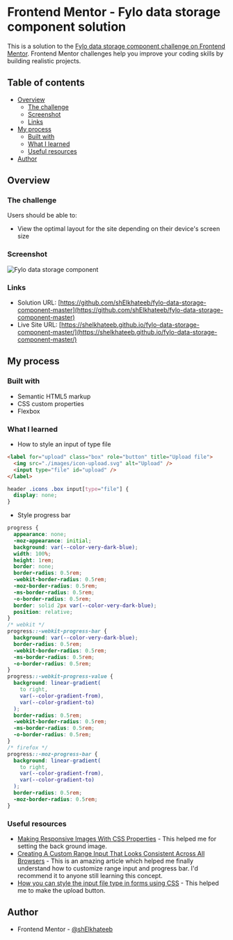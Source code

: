 # Frontend Mentor - Fylo data storage component solution

This is a solution to the [Fylo data storage component challenge on Frontend Mentor](https://www.frontendmentor.io/challenges/fylo-data-storage-component-1dZPRbV5n). Frontend Mentor challenges help you improve your coding skills by building realistic projects.

## Table of contents

- [Overview](#overview)
  - [The challenge](#the-challenge)
  - [Screenshot](#screenshot)
  - [Links](#links)
- [My process](#my-process)
  - [Built with](#built-with)
  - [What I learned](#what-i-learned)
  - [Useful resources](#useful-resources)
- [Author](#author)

## Overview

### The challenge

Users should be able to:

- View the optimal layout for the site depending on their device's screen size

### Screenshot

![Fylo data storage component](./screenshot.jpg)

### Links

- Solution URL: [https://github.com/shElkhateeb/fylo-data-storage-component-master](https://github.com/shElkhateeb/fylo-data-storage-component-master)
- Live Site URL: [https://shelkhateeb.github.io/fylo-data-storage-component-master/](https://shelkhateeb.github.io/fylo-data-storage-component-master/)

## My process

### Built with

- Semantic HTML5 markup
- CSS custom properties
- Flexbox

### What I learned

- How to style an input of type file

```html
<label for="upload" class="box" role="button" title="Upload file">
  <img src="./images/icon-upload.svg" alt="Upload" />
  <input type="file" id="upload" />
</label>
```

```css
header .icons .box input[type="file"] {
  display: none;
}
```

- Style progress bar

``` css
progress {
  appearance: none;
  -moz-appearance: initial;
  background: var(--color-very-dark-blue);
  width: 100%;
  height: 1rem;
  border: none;
  border-radius: 0.5rem;
  -webkit-border-radius: 0.5rem;
  -moz-border-radius: 0.5rem;
  -ms-border-radius: 0.5rem;
  -o-border-radius: 0.5rem;
  border: solid 2px var(--color-very-dark-blue);
  position: relative;
}
/* webkit */
progress::-webkit-progress-bar {
  background: var(--color-very-dark-blue);
  border-radius: 0.5rem;
  -webkit-border-radius: 0.5rem;
  -ms-border-radius: 0.5rem;
  -o-border-radius: 0.5rem;
}
progress::-webkit-progress-value {
  background: linear-gradient(
    to right,
    var(--color-gradient-from),
    var(--color-gradient-to)
  );
  border-radius: 0.5rem;
  -webkit-border-radius: 0.5rem;
  -ms-border-radius: 0.5rem;
  -o-border-radius: 0.5rem;
}
/* firefox */
progress::-moz-progress-bar {
  background: linear-gradient(
    to right,
    var(--color-gradient-from),
    var(--color-gradient-to)
  );
  border-radius: 0.5rem;
  -moz-border-radius: 0.5rem;
}
```

### Useful resources

- [Making Responsive Images With CSS Properties](https://www.bitdegree.org/learn/responsive-image#setting-background-size-to-fit-screen) - This helped me for setting the back ground image.
- [Creating A Custom Range Input That Looks Consistent Across All Browsers](https://www.smashingmagazine.com/2021/12/create-custom-range-input-consistent-browsers/) - This is an amazing article which helped me finally understand how to customize range input and progress bar. I'd recommend it to anyone still learning this concept.
- [How you can style the input file type in forms using CSS](https://www.educative.io/answers/how-you-can-style-the-input-file-type-in-forms-using-css) - This helped me to make the upload button.

## Author

- Frontend Mentor - [@shElkhateeb](https://www.frontendmentor.io/profile/shElkhateeb)
